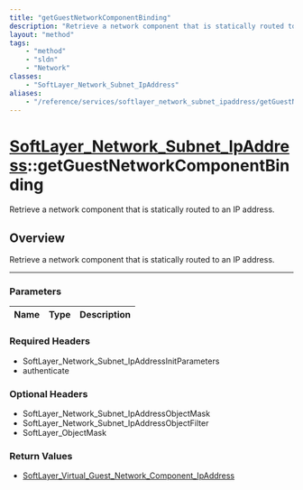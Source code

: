 ```yaml
---
title: "getGuestNetworkComponentBinding"
description: "Retrieve a network component that is statically routed to an IP address."
layout: "method"
tags:
    - "method"
    - "sldn"
    - "Network"
classes:
    - "SoftLayer_Network_Subnet_IpAddress"
aliases:
    - "/reference/services/softlayer_network_subnet_ipaddress/getGuestNetworkComponentBinding"
---
```

# [SoftLayer_Network_Subnet_IpAddress](/reference/services/SoftLayer_Network_Subnet_IpAddress)::getGuestNetworkComponentBinding


Retrieve a network component that is statically routed to an IP address.


## Overview 
Retrieve a network component that is statically routed to an IP address.

-----

### Parameters 
|Name | Type | Description |
| --- | --- | --- |


### Required Headers
* SoftLayer_Network_Subnet_IpAddressInitParameters
* authenticate


### Optional Headers
* SoftLayer_Network_Subnet_IpAddressObjectMask
* SoftLayer_Network_Subnet_IpAddressObjectFilter
* SoftLayer_ObjectMask

### Return Values
* <a href='/reference/datatypes/SoftLayer_Virtual_Guest_Network_Component_IpAddress'>SoftLayer_Virtual_Guest_Network_Component_IpAddress </a>




